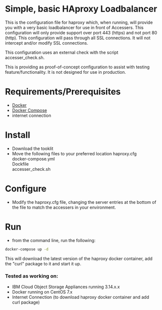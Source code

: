 # Simple, basic HAproxy Loadbalancer

This is the configuration file for haproxy which, when running, will provide you with a very basic loadbalancer for use in front of Accessers.  This configuration will only provide support over port 443 (https) and not port 80 (http).  This configuration will pass through all SSL connections.  It will not intercept and/or modify SSL connections.

This configuration uses an external check with the script accesser_check.sh.

This is providing as proof-of-concept configuration to assist with testing feature/functionality.  It is not designed for use in production.

# Requirements/Prerequisites

* [Docker](https://www.docker.com/)
* [Docker Compose](https://docs.docker.com/compose/)
* internet connection

# Install

* Download the tooklit
* Move the following files to your preferred location
   haproxy.cfg  
   docker-compose.yml  
   Dockfile  
   accesser_check.sh  

# Configure

* Modify the haproxy.cfg file, changing the server entries at the bottom of the file to match the accessers in your environment.

# Run

* from the command line, run the following:

```bash
docker-compose up -d
```

This will download the latest version of the haproxy docker container, add the "curl" package to it and start it up.

### Tested as working on:

* IBM Cloud Object Storage Appliances running 3.14.x.x
* Docker running on CentOS 7.x
* Internet Connection (to download haproxy docker container and add curl package)

